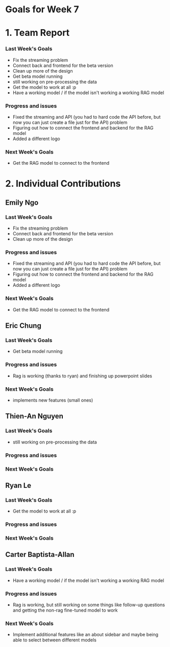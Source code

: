 # Goals for Week 7

# 1. Team Report
<status update for TA here>

<agenda for team meeting here>

### Last Week's Goals
- Fix the streaming problem
- Connect back and frontend for the beta version
- Clean up more of the design 
- Get beta model running
- still working on pre-processing the data
- Get the model to work at all :p
- Have a working model / if the model isn't working a working RAG model
### Progress and issues
- Fixed the streaming and API (you had to hard code the API before, but now you can just create a file just for the API) problem 
- Figuring out how to connect the frontend and backend for the RAG model
- Added a different logo
### Next Week's Goals
- Get the RAG model to connect to the frontend

# 2. Individual Contributions
## Emily Ngo
### Last Week's Goals
- Fix the streaming problem
- Connect back and frontend for the beta version
- Clean up more of the design 
### Progress and issues
- Fixed the streaming and API (you had to hard code the API before, but now you can just create a file just for the API) problem 
- Figuring out how to connect the frontend and backend for the RAG model
- Added a different logo
### Next Week's Goals
- Get the RAG model to connect to the frontend


## Eric Chung
### Last Week's Goals
- Get beta model running
### Progress and issues
- Rag is working (thanks to ryan) and finishing up powerpoint slides
### Next Week's Goals
- implements new features (small ones)

## Thien-An Nguyen
### Last Week's Goals
- still working on pre-processing the data
### Progress and issues

### Next Week's Goals


## Ryan Le
### Last Week's Goals
- Get the model to work at all :p
### Progress and issues

### Next Week's Goals


## Carter Baptista-Allan
### Last Week's Goals
- Have a working model / if the model isn't working a working RAG model
### Progress and issues
- Rag is working, but still working on some things like follow-up questions and getting the non-rag fine-tuned model to work 
### Next Week's Goals
- Implement additional features like an about sidebar and maybe being able to select between different models



